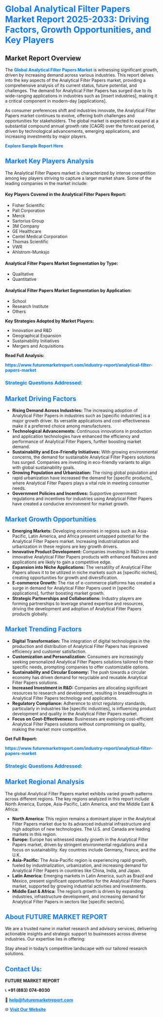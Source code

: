 <h1 style="color: #007BFF;">Global Analytical Filter Papers Market Report 2025-2033: Driving Factors, Growth Opportunities, and Key Players</h1>

<section id="overview">
<h2>Market Report Overview</h2>
<p>The <a href="https://www.futuremarketreport.com/industry-report/analytical-filter-papers-market" style="color: #007BFF; text-decoration: none;"><strong>Global Analytical Filter Papers Market</strong></a> is witnessing significant growth, driven by increasing demand across various industries. This report delves into the key aspects of the Analytical Filter Papers market, providing a comprehensive analysis of its current status, future potential, and challenges. The demand for Analytical Filter Papers has surged due to its wide-ranging applications in industries such as [insert industries], making it a critical component in modern-day [applications].</p>
<p>As consumer preferences shift and industries innovate, the Analytical Filter Papers market continues to evolve, offering both challenges and opportunities for stakeholders. The global market is expected to expand at a substantial compound annual growth rate (CAGR) over the forecast period, driven by technological advancements, emerging applications, and increasing investments by major players.</p>
</section>

<section id="overview">
<p><a href="https://www.futuremarketreport.com/request-sample/reportId=61353" style="color: #007BFF; text-decoration: none;"><strong>Explore Sample Report Here</strong></a></p>
</section>

<section id="key-players">
<h2 style="color: #007BFF;">Market Key Players Analysis</h2>
<p>The Analytical Filter Papers market is characterized by intense competition among key players striving to capture a larger market share. Some of the leading companies in the market include:</p>
<h4>Key Players Covered in the Analytical Filter Papers Report:</h4>
<ul><li>Fisher Scientific</li><li>Pall Corporation</li><li>Merck</li><li>Sartorius Group</li><li>3M Company</li><li>GE Healthcare</li><li>Cantel Medical Corporation</li><li>Thomas Scientific</li><li>VWR</li><li>Ahlstrom-Munksjo</li></ul>
<h4>Analytical Filter Papers Market Segmentation by Type:</h4>
<ul><li>Qualitative</li><li>Quantitative</li></ul>

<h4>Analytical Filter Papers Market Segmentation by Application:</h4>
<ul><li>School</li><li>Research Institute</li><li>Others</li></ul>
<p><strong>Key Strategies Adopted by Market Players:</strong></p>
<ul>
<li>Innovation and R&D</li>
<li>Geographical Expansion</li>
<li>Sustainability Initiatives</li>
<li>Mergers and Acquisitions</li>
</ul>
</section>

<section>
<p><strong>Read Full Analysis: </strong></p><a href="https://www.futuremarketreport.com/industry-report/analytical-filter-papers-market" style="color: #007BFF; text-decoration: none;"><strong>https://www.futuremarketreport.com/industry-report/analytical-filter-papers-market</strong></a>
<h3 style="color: #007BFF;">Strategic Questions Addressed:</h3>
</section>

<section id="driving-factors">
<h2 style="color: #007BFF;">Market Driving Factors</h2>
<ul>
<li><strong>Rising Demand Across Industries:</strong> The increasing adoption of Analytical Filter Papers in industries such as [specific industries] is a major growth driver. Its versatile applications and cost-effectiveness make it a preferred choice among manufacturers.</li>
<li><strong>Technological Advancements:</strong> Continuous innovations in production and application technologies have enhanced the efficiency and performance of Analytical Filter Papers, further boosting market demand.</li>
<li><strong>Sustainability and Eco-Friendly Initiatives:</strong> With growing environmental concerns, the demand for sustainable Analytical Filter Papers solutions has surged. Companies are investing in eco-friendly variants to align with global sustainability goals.</li>
<li><strong>Growing Population and Urbanization:</strong> The rising global population and rapid urbanization have increased the demand for [specific products], where Analytical Filter Papers plays a vital role in meeting consumer needs.</li>
<li><strong>Government Policies and Incentives:</strong> Supportive government regulations and incentives for industries using Analytical Filter Papers have created a conducive environment for market growth.</li>
</ul>
</section>

<section id="growth-opportunities">
<h2 style="color: #007BFF;">Market Growth Opportunities</h2>
<ul>
<li><strong>Emerging Markets:</strong> Developing economies in regions such as Asia-Pacific, Latin America, and Africa present untapped potential for the Analytical Filter Papers market. Increasing industrialization and urbanization in these regions are key growth drivers.</li>
<li><strong>Innovative Product Development:</strong> Companies investing in R&D to create innovative Analytical Filter Papers products with enhanced features and applications are likely to gain a competitive edge.</li>
<li><strong>Expansion into Niche Applications:</strong> The versatility of Analytical Filter Papers allows it to be utilized in niche markets such as [specific niches], creating opportunities for growth and diversification.</li>
<li><strong>E-commerce Growth:</strong> The rise of e-commerce platforms has created a surge in demand for Analytical Filter Papers used in [specific applications], further boosting market growth.</li>
<li><strong>Strategic Partnerships and Collaborations:</strong> Industry players are forming partnerships to leverage shared expertise and resources, driving the development and adoption of Analytical Filter Papers products globally.</li>
</ul>
</section>

<section id="trending-factors">
<h2 style="color: #007BFF;">Market Trending Factors</h2>
<ul>
<li><strong>Digital Transformation:</strong> The integration of digital technologies in the production and distribution of Analytical Filter Papers has improved efficiency and customer satisfaction.</li>
<li><strong>Customization and Personalization:</strong> Consumers are increasingly seeking personalized Analytical Filter Papers solutions tailored to their specific needs, prompting companies to offer customizable options.</li>
<li><strong>Sustainability and Circular Economy:</strong> The push towards a circular economy has driven demand for recyclable and reusable Analytical Filter Papers solutions.</li>
<li><strong>Increased Investment in R&D:</strong> Companies are allocating significant resources to research and development, resulting in breakthroughs in Analytical Filter Papers technology and applications.</li>
<li><strong>Regulatory Compliance:</strong> Adherence to strict regulatory standards, particularly in industries like [specific industries], is influencing product development and quality in the Analytical Filter Papers market.</li>
<li><strong>Focus on Cost-Effectiveness:</strong> Businesses are exploring cost-efficient Analytical Filter Papers solutions without compromising on quality, making the market more competitive.</li>
</ul>
</section>

<section>
<p><strong>Get Full Report: </strong></p><a href="https://www.futuremarketreport.com/industry-report/analytical-filter-papers-market" style="color: #007BFF; text-decoration: none;"><strong>https://www.futuremarketreport.com/industry-report/analytical-filter-papers-market</strong></a>
<h3 style="color: #007BFF;">Strategic Questions Addressed:</h3>
</section>


<section id="regional-analysis">
<h2 style="color: #007BFF;">Market Regional Analysis</h2>
<p>The global Analytical Filter Papers market exhibits varied growth patterns across different regions. The key regions analyzed in this report include North America, Europe, Asia-Pacific, Latin America, and the Middle East & Africa:</p>
<ul>
<li><strong>North America:</strong> This region remains a dominant player in the Analytical Filter Papers market due to its advanced industrial infrastructure and high adoption of new technologies. The U.S. and Canada are leading markets in this region.</li>
<li><strong>Europe:</strong> Europe has witnessed steady growth in the Analytical Filter Papers market, driven by stringent environmental regulations and a focus on sustainability. Key countries include Germany, France, and the U.K.</li>
<li><strong>Asia-Pacific:</strong> The Asia-Pacific region is experiencing rapid growth, fueled by industrialization, urbanization, and increasing demand for Analytical Filter Papers in countries like China, India, and Japan.</li>
<li><strong>Latin America:</strong> Emerging markets in Latin America, such as Brazil and Mexico, present significant opportunities for the Analytical Filter Papers market, supported by growing industrial activities and investments.</li>
<li><strong>Middle East & Africa:</strong> The region’s growth is driven by expanding industries, infrastructure development, and increasing demand for Analytical Filter Papers in sectors like [specific sectors].</li>
</ul>
</section>

<footer>
<h2 style="color: #007BFF;">About FUTURE MARKET REPORT</h2>
<p>We are a trusted name in market research and advisory services, delivering actionable insights and strategic support to businesses across diverse industries. Our expertise lies in offering:</p>

<p>Stay ahead in today’s competitive landscape with our tailored research solutions.</p>

<h2 style="color: #007BFF;">Contact Us:</h2>
<p><strong>FUTURE MARKET REPORT</strong></p>
<p>📞 <strong>+91 (883) 074-8030</strong></p>
<p>📧 <strong><a href="mailto:help@futuremarketreport.com" style="color: #007BFF;">help@futuremarketreport.com</a></strong></p>
<p>🌐 <strong><a href="https://www.futuremarketreport.com/" style="color: #007BFF;">Visit Our Website</a></strong></p>
</footer>